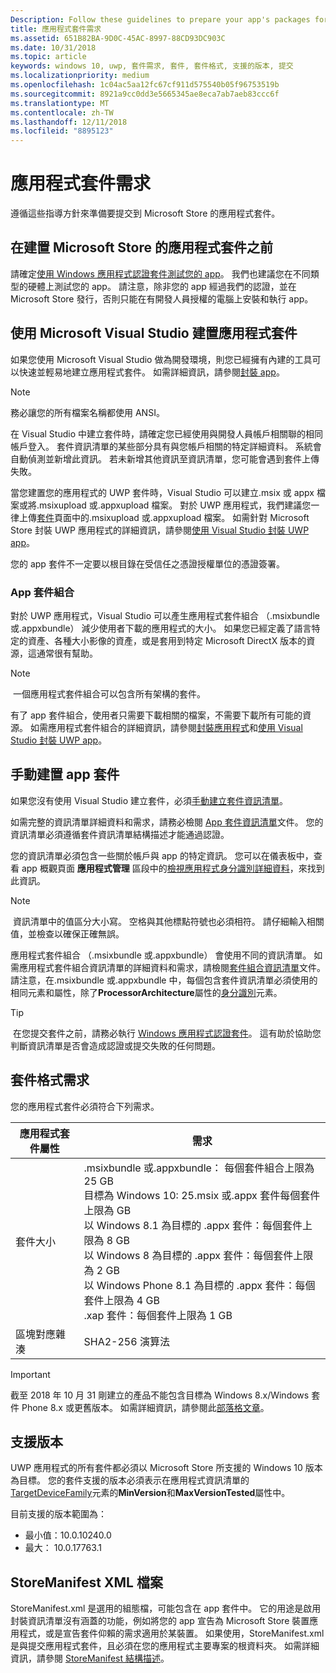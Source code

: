 ```yaml
---
Description: Follow these guidelines to prepare your app's packages for submission to the Microsoft Store.
title: 應用程式套件需求
ms.assetid: 651B82BA-9D0C-45AC-8997-88CD93DC903C
ms.date: 10/31/2018
ms.topic: article
keywords: windows 10, uwp, 套件需求, 套件, 套件格式, 支援的版本, 提交
ms.localizationpriority: medium
ms.openlocfilehash: 1c04ac5aa12fc67cf911d575540b05f96753519b
ms.sourcegitcommit: 8921a9cc0dd3e5665345ae8eca7ab7aeb83ccc6f
ms.translationtype: MT
ms.contentlocale: zh-TW
ms.lasthandoff: 12/11/2018
ms.locfileid: "8895123"
---
```

# <a name="app-package-requirements"></a>應用程式套件需求

遵循這些指導方針來準備要提交到 Microsoft Store 的應用程式套件。

## <a name="before-you-build-your-apps-package-for-the-microsoft-store"></a>在建置 Microsoft Store 的應用程式套件之前

請確定[使用 Windows 應用程式認證套件測試您的 app](../debug-test-perf/windows-app-certification-kit.md)。 我們也建議您在不同類型的硬體上測試您的 app。 請注意，除非您的 app 經過我們的認證，並在 Microsoft Store 發行，否則只能在有開發人員授權的電腦上安裝和執行 app。

## <a name="building-the-app-package-using-microsoft-visual-studio"></a>使用 Microsoft Visual Studio 建置應用程式套件

如果您使用 Microsoft Visual Studio 做為開發環境，則您已經擁有內建的工具可以快速並輕易地建立應用程式套件。 如需詳細資訊，請參閱[封裝 app](../packaging/index.md)。

> [!NOTE]
> 務必讓您的所有檔案名稱都使用 ANSI。 

在 Visual Studio 中建立套件時，請確定您已經使用與開發人員帳戶相關聯的相同帳戶登入。 套件資訊清單的某些部分具有與您帳戶相關的特定詳細資料。 系統會自動偵測並新增此資訊。 若未新增其他資訊至資訊清單，您可能會遇到套件上傳失敗。 

當您建置您的應用程式的 UWP 套件時，Visual Studio 可以建立.msix 或 appx 檔案或將.msixupload 或.appxupload 檔案。 對於 UWP 應用程式，我們建議您一律上傳[套件](upload-app-packages.md)頁面中的.msixupload 或.appxupload 檔案。 如需針對 Microsoft Store 封裝 UWP 應用程式的詳細資訊，請參閱[使用 Visual Studio 封裝 UWP app](../packaging/packaging-uwp-apps.md)。

您的 app 套件不一定要以根目錄在受信任之憑證授權單位的憑證簽署。


### <a name="app-bundles"></a>App 套件組合

對於 UWP 應用程式，Visual Studio 可以產生應用程式套件組合 （.msixbundle 或.appxbundle） 減少使用者下載的應用程式的大小。 如果您已經定義了語言特定的資產、各種大小影像的資產，或是套用到特定 Microsoft DirectX 版本的資源，這通常很有幫助。

> [!NOTE]
> 一個應用程式套件組合可以包含所有架構的套件。

有了 app 套件組合，使用者只需要下載相關的檔案，不需要下載所有可能的資源。 如需應用程式套件組合的詳細資訊，請參閱[封裝應用程式](../packaging/index.md)和[使用 Visual Studio 封裝 UWP app](../packaging/packaging-uwp-apps.md)。


## <a name="building-the-app-package-manually"></a>手動建置 app 套件

如果您沒有使用 Visual Studio 建立套件，必須[手動建立套件資訊清單](https://docs.microsoft.com/uwp/schemas/appxpackage/how-to-create-a-package-manifest-manually)。

如需完整的資訊清單詳細資料和需求，請務必檢閱 [App 套件資訊清單](https://docs.microsoft.com/uwp/schemas/appxpackage/appx-package-manifest)文件。 您的資訊清單必須遵循套件資訊清單結構描述才能通過認證。

您的資訊清單必須包含一些關於帳戶與 app 的特定資訊。 您可以在儀表板中，查看 app 概觀頁面 **應用程式管理** 區段中的[檢視應用程式身分識別詳細資料](view-app-identity-details.md)，來找到此資訊。

> [!NOTE]
> 資訊清單中的值區分大小寫。 空格與其他標點符號也必須相符。 請仔細輸入相關值，並檢查以確保正確無誤。


應用程式套件組合 （.msixbundle 或.appxbundle） 會使用不同的資訊清單。 如需應用程式套件組合資訊清單的詳細資料和需求，請檢閱[套件組合資訊清單](https://docs.microsoft.com/uwp/schemas/bundlemanifestschema/bundle-manifest)文件。 請注意，在.msixbundle 或.appxbundle 中，每個包含套件資訊清單必須使用的相同元素和屬性，除了**ProcessorArchitecture**屬性的[身分識別](https://docs.microsoft.com/uwp/schemas/appxpackage/uapmanifestschema/element-identity)元素。

> [!TIP]
> 在您提交套件之前，請務必執行 [Windows 應用程式認證套件](../debug-test-perf/windows-app-certification-kit.md)。 這有助於協助您判斷資訊清單是否會造成認證或提交失敗的任何問題。


## <a name="package-format-requirements"></a>套件格式需求

您的應用程式套件必須符合下列需求。

| 應用程式套件屬性 | 需求                                                          |
|----------------------|----------------------------------------------------------------------|
| 套件大小         | .msixbundle 或.appxbundle： 每個套件組合上限為 25 GB <br>目標為 Windows 10: 25.msix 或.appx 套件每個套件上限為 GB<br>以 Windows 8.1 為目標的 .appx 套件：每個套件上限為 8 GB <br> 以 Windows 8 為目標的 .appx 套件：每個套件上限為 2 GB <br> 以 Windows Phone 8.1 為目標的 .appx 套件：每個套件上限為 4 GB <br> .xap 套件：每個套件上限為 1 GB                                                                           |
| 區塊對應雜湊     | SHA2-256 演算法                                                   |

> [!IMPORTANT]
> 截至 2018 年 10 月 31 剛建立的產品不能包含目標為 Windows 8.x/Windows 套件 Phone 8.x 或更舊版本。 如需詳細資訊，請參閱此[部落格文章](https://blogs.windows.com/buildingapps/2018/08/20/important-dates-regarding-apps-with-windows-phone-8-x-and-earlier-and-windows-8-8-1-packages-submitted-to-microsoft-store/#SzKghBbqDMlmAO4c.97)。

## <a name="supported-versions"></a>支援版本

UWP 應用程式的所有套件都必須以 Microsoft Store 所支援的 Windows 10 版本為目標。 您的套件支援的版本必須表示在應用程式資訊清單的[TargetDeviceFamily](https://docs.microsoft.com/uwp/schemas/appxpackage/uapmanifestschema/element-targetdevicefamily)元素的**MinVersion**和**MaxVersionTested**屬性中。

目前支援的版本範圍為： 
- 最小值：10.0.10240.0
- 最大： 10.0.17763.1


## <a name="storemanifest-xml-file"></a>StoreManifest XML 檔案

StoreManifest.xml 是選用的組態檔，可能包含在 app 套件中。 它的用途是啟用封裝資訊清單沒有涵蓋的功能，例如將您的 app 宣告為 Microsoft Store 裝置應用程式，或是宣告套件仰賴的需求適用於某裝置。 如果使用，StoreManifest.xml 是與提交應用程式套件，且必須在您的應用程式主要專案的根資料夾。 如需詳細資訊，請參閱 [StoreManifest 結構描述](https://docs.microsoft.com/uwp/schemas/storemanifest/store-manifest-schema-portal)。

 

 




